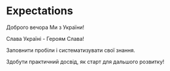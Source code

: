 # Expectations

Доброго вечора Ми з України!

Слава Україні - Героям Слава!

Заповнити пробіли і систематизувати свої знання.

Здобути практичний досвід, як старт для дальшого розвитку!
